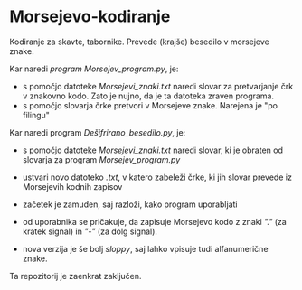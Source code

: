 # Morsejevo-kodiranje
Kodiranje za skavte, tabornike. Prevede (krajše) besedilo v morsejeve znake.

Kar naredi *program Morsejev_program.py*, je:
- s pomočjo datoteke *Morsejevi_znaki.txt* naredi slovar za pretvarjanje črk v znakovno kodo. Zato je nujno, da je ta datoteka zraven programa.
- s pomočjo slovarja črke pretvori v Morsejeve znake. Narejena je "po filingu"

Kar naredi program *Dešifrirano_besedilo.py*, je:
- s pomočjo datoteke *Morsejevi_znaki.txt* naredi slovar, ki je obraten od slovarja za program *Morsejev_program.py*
- ustvari novo datoteko *.txt*, v katero zabeleži črke, ki jih slovar prevede iz Morsejevih kodnih zapisov
- začetek je zamuden, saj razloži, kako program uporabljati
- od uporabnika se pričakuje, da zapisuje Morsejevo kodo z znaki *"."* (za kratek signal) in *"-"* (za dolg signal).

- nova verzija je še bolj *sloppy*, saj lahko vpisuje tudi alfanumerične znake.

Ta repozitorij je zaenkrat zaključen.
